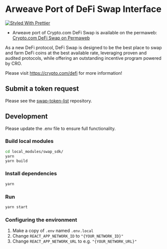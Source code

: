 # Arweave Port of DeFi Swap Interface

[![Styled With Prettier](https://img.shields.io/badge/code_style-prettier-ff69b4.svg)](https://prettier.io/)

- Arweave port of Crypto.com DeFi Swap is available on the permaweb: [Crypto.com DeFi Swap on Permaweb](https://arweave.net/i9VaW-vCwnAeEzSuuDPCf-ZyjMddO1RoJ5xlO78Iomw)

As a new DeFi protocol, DeFi Swap is designed to be the best place to swap and farm DeFi coins at the best available rate, leveraging proven and audited protocols, while offering an outstanding incentive program powered by CRO.

Please visit https://crypto.com/defi for more information!

## Submit a token request

Please see the [swap-token-list](https://github.com/crypto-com/swap-token-list) repository.

## Development

Please update the .env file to ensure full functionality.

### Build local modules

```bash
cd local_modules/swap_sdk/
yarn
yarn build
```

### Install dependencies

```bash
yarn
```

### Run

```bash
yarn start
```

### Configuring the environment

1. Make a copy of `.env` named `.env.local`
2. Change `REACT_APP_NETWORK_ID` to `"{YOUR_NETWORK_ID}"`
3. Change `REACT_APP_NETWORK_URL` to e.g. `"{YOUR_NETWORK_URL}"` 
